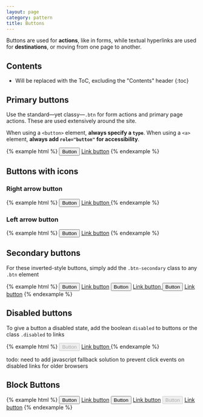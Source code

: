 ```yaml
---
layout: page
category: pattern
title: Buttons
---
```


Buttons are used for **actions**, like in forms, while textual hyperlinks are used for **destinations**, or moving from one page to another.

## Contents

* Will be replaced with the ToC, excluding the "Contents" header
{:toc}

## Primary buttons

Use the standard—yet classy—`.btn` for form actions and primary page actions. These are used extensively around the site.

When using a `<button>` element, **always specify a `type`**. When using a `<a>` element, **always add `role="button"` for accessibility**.

{% example html %}
<button class="btn" type="button">Button</button>
<a class="btn" href="#" role="button">Link button</a>
{% endexample %}

## Buttons with icons

### Right arrow button

{% example html %}
<button class="btn" type="button">Button <span class="lnr lnr-arrow-right"></span></button>
<a class="btn" href="#" role="button">Link button <span class="lnr lnr-arrow-right"></span></a>
{% endexample %}

### Left arrow button

{% example html %}
<button class="btn" type="button"><span class="lnr lnr-arrow-left"></span> Button</button>
<a class="btn" href="#" role="button"><span class="lnr lnr-arrow-left"></span> Link button</a>
{% endexample %}

## Secondary buttons

For these inverted-style buttons, simply add the `.btn-secondary` class to any `.btn` element

{% example html %}
<button class="btn btn-secondary" type="button">Button</button>
<a class="btn btn-secondary" href="#" role="button">Link button</a>
<button class="btn btn-secondary" type="button">Button <span class="lnr lnr-arrow-right"></span></button>
<a class="btn btn-secondary" href="#" role="button">Link button <span class="lnr lnr-arrow-right"></span></a>
<button class="btn btn-secondary" type="button"><span class="lnr lnr-arrow-left"></span> Button</button>
<a class="btn btn-secondary" href="#" role="button"><span class="lnr lnr-arrow-left"></span> Link button</a>
{% endexample %}

## Disabled buttons

To give a button a disabled state, add the boolean `disabled` to buttons or the class `.disabled` to links

{% example html %}
<button class="btn" type="button" disabled>Button <span class="lnr lnr-arrow-right"></span></button>
<a class="btn disabled" href="#" role="button">Link button <span class="lnr lnr-arrow-right"></span></a>
{% endexample %}

todo: need to add javascript fallback solution to prevent click events on disabled links for older browsers

## Block Buttons

{% example html %}
<button class="btn btn-block" type="button">Button</button>
<a class="btn btn-block" href="#" role="button">Link button</a>
<button class="btn btn-block" type="button">Button <span class="lnr lnr-arrow-right"></span></button>
<a class="btn btn-block" href="#" role="button"><span class="lnr lnr-arrow-left"></span> Link button</a>
<button class="btn btn-block" type="button" disabled>Button</button>
<a class="btn btn-block disabled" href="#" role="button">Link button</a>
{% endexample %}

